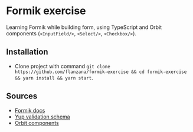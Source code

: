 # Formik exercise

Learning Formik while building form, using TypeScript and Orbit components (`<InputField/>`, `<Select/>`, `<Checkbox/>`).

## Installation
- Clone project with command `git clone https://github.com/flanzana/formik-exercise && cd formik-exercise && yarn install && yarn start`.

## Sources
- [Formik docs](https://formik.org/docs/overview)
- [Yup validation schema](https://github.com/jquense/yup)
- [Orbit components](https://orbit.kiwi/)